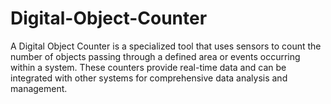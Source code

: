 # Digital-Object-Counter
A Digital Object Counter is a specialized tool that uses sensors to count the number of objects passing through a defined area or events occurring within a system. These counters provide real-time data and can be integrated with other systems for comprehensive data analysis and management.
